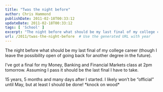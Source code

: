 ```yaml
---
title: "Twas the night before"
author: Chris Hammond
publishDate: 2011-02-18T00:33:12
updateDate: 2011-02-18T00:33:12
tags: [ 'School' ]
excerpt: "The night before what should be my last final of my college career (though I leave the possibility open of going back for another degree in the future).  I’ve got a final for my Money, Banking and Financial Markets class at 2pm tomorrow. Assuming I pass it should be the last final I have to take.  15 years, 5 months and many days after I started. I likely won’t be “official” until May, but at least I should be done! *knock on wood*"
url: /2011/twas-the-night-before  # Use the generated URL with year
---
```

<p>The night before what should be my last final of my college career (though I leave the possibility open of going back for another degree in the future).</p>  <p>I’ve got a final for my Money, Banking and Financial Markets class at 2pm tomorrow. Assuming I pass it should be the last final I have to take.</p>  <p>15 years, 5 months and many days after I started. I likely won’t be “official” until May, but at least I should be done! *knock on wood*</p>

